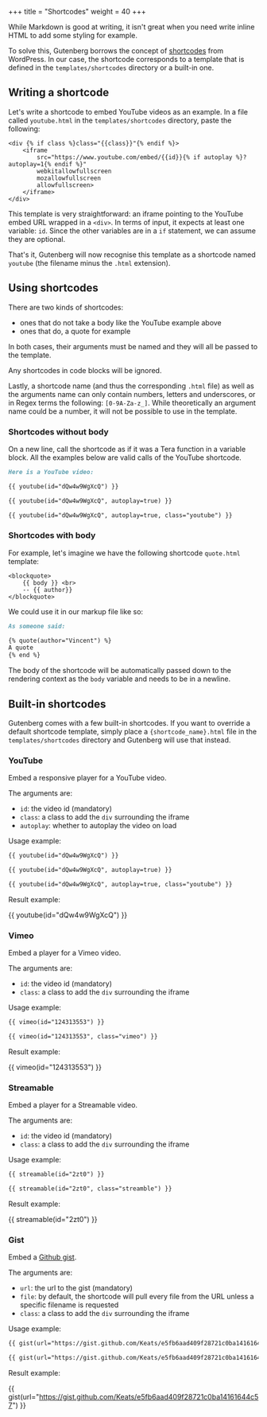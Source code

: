 +++
title = "Shortcodes"
weight = 40
+++

While Markdown is good at writing, it isn't great when you need write inline
HTML to add some styling for example.

To solve this, Gutenberg borrows the concept of [shortcodes](https://codex.wordpress.org/Shortcode_API) 
from WordPress.
In our case, the shortcode corresponds to a template that is defined in the `templates/shortcodes` directory or a built-in one.

## Writing a shortcode
Let's write a shortcode to embed YouTube videos as an example.
In a file called `youtube.html` in the `templates/shortcodes` directory, paste the
following:

```jinja2
<div {% if class %}class="{{class}}"{% endif %}>
    <iframe 
        src="https://www.youtube.com/embed/{{id}}{% if autoplay %}?autoplay=1{% endif %}" 
        webkitallowfullscreen 
        mozallowfullscreen 
        allowfullscreen>
    </iframe>
</div>
```

This template is very straightforward: an iframe pointing to the YouTube embed URL wrapped in a `<div>`.
In terms of input, it expects at least one variable: `id`. Since the other variables
are in a `if` statement, we can assume they are optional.

That's it, Gutenberg will now recognise this template as a shortcode named `youtube` (the filename minus the `.html` extension).

## Using shortcodes

There are two kinds of shortcodes: 

- ones that do not take a body like the YouTube example above
- ones that do, a quote for example

In both cases, their arguments must be named and they will all be passed to the template.

Any shortcodes in code blocks will be ignored.

Lastly, a shortcode name (and thus the corresponding `.html` file) as well as the arguments name 
can only contain numbers, letters and underscores, or in Regex terms the following: `[0-9A-Za-z_]`.
While theoretically an argument name could be a number, it will not be possible to use in the template.

### Shortcodes without body

On a new line, call the shortcode as if it was a Tera function in a variable block. All the examples below are valid
calls of the YouTube shortcode.

```md
Here is a YouTube video:

{{ youtube(id="dQw4w9WgXcQ") }}

{{ youtube(id="dQw4w9WgXcQ", autoplay=true) }}

{{ youtube(id="dQw4w9WgXcQ", autoplay=true, class="youtube") }}
```

### Shortcodes with body
For example, let's imagine we have the following shortcode `quote.html` template:

```jinja2
<blockquote>
    {{ body }} <br>
    -- {{ author}}
</blockquote>
```

We could use it in our markup file like so:

```md
As someone said:

{% quote(author="Vincent") %}
A quote
{% end %}
```

The body of the shortcode will be automatically passed down to the rendering context as the `body` variable and needs
to be in a newline.

## Built-in shortcodes

Gutenberg comes with a few built-in shortcodes. If you want to override a default shortcode template,
simply place a `{shortcode_name}.html` file in the `templates/shortcodes` directory and Gutenberg will
use that instead.

### YouTube
Embed a responsive player for a YouTube video.

The arguments are:

- `id`: the video id (mandatory)
- `class`: a class to add the `div` surrounding the iframe
- `autoplay`: whether to autoplay the video on load

Usage example:

```md
{{ youtube(id="dQw4w9WgXcQ") }}

{{ youtube(id="dQw4w9WgXcQ", autoplay=true) }}

{{ youtube(id="dQw4w9WgXcQ", autoplay=true, class="youtube") }}
```

Result example:

{{ youtube(id="dQw4w9WgXcQ") }}

### Vimeo
Embed a player for a Vimeo video.

The arguments are:

- `id`: the video id (mandatory)
- `class`: a class to add the `div` surrounding the iframe

Usage example:

```md
{{ vimeo(id="124313553") }}

{{ vimeo(id="124313553", class="vimeo") }}
```

Result example:

{{ vimeo(id="124313553") }}

### Streamable
Embed a player for a Streamable video.
 
The arguments are:

- `id`: the video id (mandatory)
- `class`: a class to add the `div` surrounding the iframe

Usage example:

```md
{{ streamable(id="2zt0") }}

{{ streamable(id="2zt0", class="streamble") }}
```

Result example:

{{ streamable(id="2zt0") }}

### Gist
Embed a [Github gist]().

The arguments are:

- `url`: the url to the gist (mandatory)
- `file`: by default, the shortcode will pull every file from the URL unless a specific filename is requested
- `class`: a class to add the `div` surrounding the iframe

Usage example:

```md
{{ gist(url="https://gist.github.com/Keats/e5fb6aad409f28721c0ba14161644c57") }}

{{ gist(url="https://gist.github.com/Keats/e5fb6aad409f28721c0ba14161644c57", class="gist") }}
```

Result example:

{{ gist(url="https://gist.github.com/Keats/e5fb6aad409f28721c0ba14161644c57") }}
